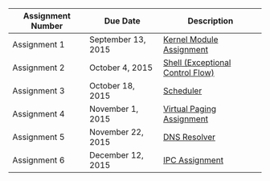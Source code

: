 | **Assignment Number** |	**Due Date** | **Description**          |
| ---------------------- | --------------- | ------------------------ |
| Assignment 1 	         |September 13, 2015 | [Kernel Module Assignment](https://github.com/CSUChico-CSCI340/CSCI340-KernelHacking "CSCI340-KernelHacking")|
| Assignment 2 	         |October 4, 2015 | [Shell (Exceptional Control Flow)](https://github.com/CSUChico-CSCI340/CSCI340-Shell-Assignment "CSCI340-Shell-Assignment")|
| Assignment 3 	         |October 18, 2015 |  [Scheduler](https://github.com/CSUChico-CSCI340/CSCI340-Scheduler "CSCI340-Scheduler")|
| Assignment 4 	         |November 1, 2015 | [Virtual Paging Assignment](https://github.com/CSUChico-CSCI340/CSCI340-Virtual-Paging-Assignment "CSCI340-Virtual-Paging-Assignment")|
| Assignment 5 	         |November 22, 2015 | [DNS Resolver](https://github.com/CSUChico-CSCI340/CSCI340-DNS-Name-Resolution-Engine "CSCI340-DNS-Name-Resolution-Engine")|
| Assignment 6 	         |December 12, 2015 | [IPC Assignment](https://github.com/CSUChico-CSCI340/CSCI340-IPC-PipeBenchmark "CSCI340-IPC-PipeBenchmark")|
